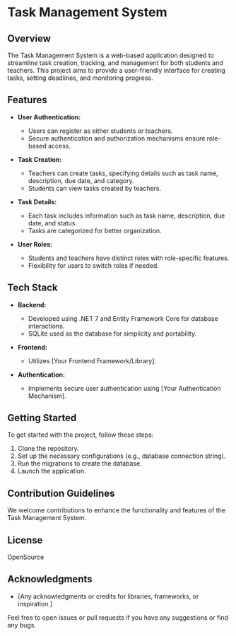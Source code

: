 # Task Management System

## Overview

The Task Management System is a web-based application designed to streamline task creation, tracking, and management for both students and teachers. This project aims to provide a user-friendly interface for creating tasks, setting deadlines, and monitoring progress.

## Features

- **User Authentication:**
  - Users can register as either students or teachers.
  - Secure authentication and authorization mechanisms ensure role-based access.

- **Task Creation:**
  - Teachers can create tasks, specifying details such as task name, description, due date, and category.
  - Students can view tasks created by teachers.

- **Task Details:**
  - Each task includes information such as task name, description, due date, and status.
  - Tasks are categorized for better organization.

- **User Roles:**
  - Students and teachers have distinct roles with role-specific features.
  - Flexibility for users to switch roles if needed.

## Tech Stack

- **Backend:**
  - Developed using .NET 7 and Entity Framework Core for database interactions.
  - SQLite used as the database for simplicity and portability.

- **Frontend:**
  - Utilizes [Your Frontend Framework/Library].

- **Authentication:**
  - Implements secure user authentication using [Your Authentication Mechanism].

## Getting Started

To get started with the project, follow these steps:

1. Clone the repository.
2. Set up the necessary configurations (e.g., database connection string).
3. Run the migrations to create the database.
4. Launch the application.

## Contribution Guidelines

We welcome contributions to enhance the functionality and features of the Task Management System.

## License

OpenSource
## Acknowledgments

- [Any acknowledgments or credits for libraries, frameworks, or inspiration.]

Feel free to open issues or pull requests if you have any suggestions or find any bugs.
